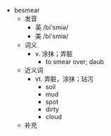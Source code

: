 - besmear
  - 发音
    - 英 /bi'smiə/
    - 美 /bi'smiə/
  - 词义
    - v. 涂抹；弄脏
      - to smear over; daub 
  - 近义词
    - vt. 弄脏，涂抹；玷污
      - soil
      - mud
      - spot
      - dirty
      - cloud
  - 补充